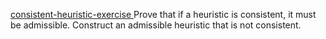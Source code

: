 <a href="#">consistent-heuristic-exercise </a>Prove that if a heuristic is
consistent, it must be admissible. Construct an admissible heuristic
that is not consistent.

